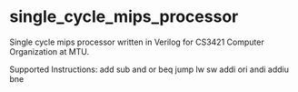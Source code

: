 # single_cycle_mips_processor
Single cycle mips processor written in Verilog for CS3421 Computer Organization at MTU.

Supported Instructions:
add
sub
and
or
beq
jump
lw
sw
addi
ori
andi
addiu
bne

